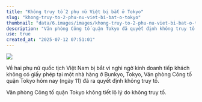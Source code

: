 ```yaml
---
title: "Không truy tố 2 phụ nữ Việt bị bắt ở Tokyo"
slug: "khong-truy-to-2-phu-nu-viet-bi-bat-o-tokyo"
thumbnail: "data/6.images/images/khong-truy-to-2-phu-nu-viet-bi-bat-o-tokyo.webp"
description: "Văn phòng Công tố quận Tokyo đã quyết định không truy tố hai phụ nữ quốc tịch Việt Nam bị bắt vì nghi ngờ kinh doanh tiếp khách không có giấy phép tại một nhà hàng ở Bunkyo, Tokyo."
use: true
created_at: "2025-07-12 07:51:01"
---
```


![](/images/20250711-07248101-jnn-000-1-view.webp)

Về hai phụ nữ quốc tịch Việt Nam bị bắt vì nghi ngờ kinh doanh tiếp khách không có giấy phép tại một nhà hàng ở Bunkyo, Tokyo, Văn phòng Công tố quận Tokyo hôm nay (ngày 11) đã ra quyết định không truy tố.

Văn phòng Công tố quận Tokyo không tiết lộ lý do không truy tố.
